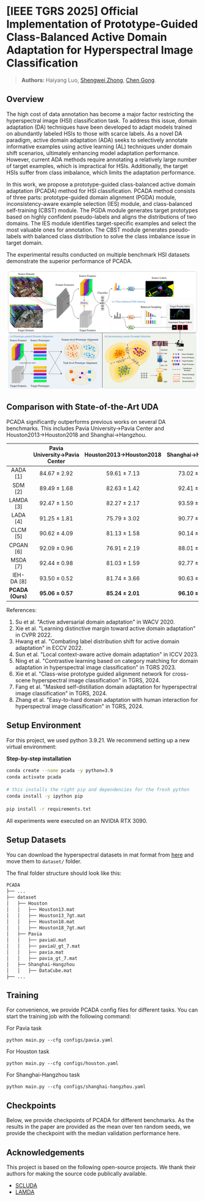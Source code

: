 # [IEEE TGRS 2025] Official Implementation of Prototype-Guided Class-Balanced Active Domain Adaptation for Hyperspectral Image Classification

> **Authors:** 
> Haiyang Luo, 
> [Shengwei Zhong](https://gsmis.njust.edu.cn/open/TutorInfo.aspx?dsbh=Qoo2!0IeRoObZTQBF7xlYA==&yxsh=z70ppxVSQAs=&zydm=SwsWR9zpmmw=), 
> [Chen Gong](https://gcatnjust.github.io/ChenGong/index.html).

## Overview

The high cost of data annotation has become a major factor restricting the hyperspectral image (HSI) classification task. 
To address this issue, domain adaptation (DA) techniques have been developed to adapt models trained on abundantly labeled 
HSIs to those with scarce labels. As a novel DA paradigm, active domain adaptation (ADA) seeks to selectively annotate informative examples using active learning (AL) techniques under domain shift scenarios, ultimately enhancing model adaptation performance. 
However, current ADA methods require annotating a relatively large number of target examples, which is impractical for HSIs. Additionally, the target HSIs suffer from class imbalance, which limits the adaptation performance.

In this work, we propose a prototype-guided class-balanced active domain adaptation (PCADA) method for HSI classification.
PCADA method consists of three parts: prototype-guided domain alignment (PGDA) module, inconsistency-aware example selection (IES)
module, and class-balanced self-training (CBST) module. The PGDA module generates target prototypes based on highly confident pseudo-labels and aligns the distributions of two domains. The IES module identifies target-specific examples and select the most valuable ones for annotation. The CBST module generates pseudo-labels with balanced class distribution to solve the class imbalance issue in target domain.

The experimental results conducted on multiple benchmark HSI datasets demonstrate the superior performance of PCADA.

![Framework](resources/Framework.png)

## Comparison with State-of-the-Art UDA

PCADA significantly outperforms previous works on several DA benchmarks. This includes Pavia University→Pavia Center and Houston2013→Houston2018 and Shanghai→Hangzhou.

|                  | Pavia University→Pavia Center | Houston2013→Houston2018 | Shanghai→Hangzhou |
|:----------------:|:-----------------------------:|:-----------------------:|:-----------------:|
|     AADA [1]     |         84.67 ± 2.92          |      59.61 ± 7.13       |   73.02 ± 5.26    |
|     SDM [2]      |         89.49 ± 1.68          |      82.63 ± 1.42       |   92.41 ± 1.05    |
|    LAMDA [3]     |         92.47 ± 1.50          |      82.27 ± 2.17       |   93.59 ± 0.74    |
|     LADA [4]     |         91.25 ± 1.81          |      75.79 ± 3.02       |   90.77 ± 2.88    |
|     CLCM [5]     |         90.62 ± 4.09          |      81.13 ± 1.58       |   90.14 ± 1.55    |
|    CPGAN [6]     |         92.09 ± 0.96          |      76.91 ± 2.19       |   88.01 ± 2.98    |
|     MSDA [7]     |         92.44 ± 0.98          |      81.03 ± 1.59       |   92.77 ± 1.66    |
|    IEH-DA [8]    |         93.50 ± 0.52          |      81.74 ± 3.66       |   90.63 ± 1.70    |
| **PCADA (Ours)** |       **95.06 ± 0.57**        |    **85.24 ± 2.01**     | **96.10 ± 1.33**  |

References:

1. Su et al. "Active adversarial domain adaptation" in WACV 2020.
2. Xie et al. "Learning distinctive margin toward active domain adaptation" in CVPR 2022.
3. Hwang et al. "Combating label distribution shift for active domain adaptation" in ECCV 2022.
4. Sun et al. "Local context-aware active domain adaptation" in ICCV 2023.
5. Ning et al. "Contrastive learning based on category matching for domain adaptation in hyperspectral image classification" in TGRS 2023.
6. Xie et al. "Class-wise prototype guided alignment network for cross-scene hyperspectral image classification" in TGRS, 2024.
7. Fang et al. "Masked self-distillation domain adaptation for hyperspectral image classification" in TGRS, 2024.
8. Zhang et al. "Easy-to-hard domain adaptation with human interaction for hyperspectral image classification" in TGRS, 2024.

## Setup Environment

For this project, we used python 3.9.21. We recommend setting up a new virtual environment:

**Step-by-step installation**

```bash
conda create --name pcada -y python=3.9
conda activate pcada

# this installs the right pip and dependencies for the fresh python
conda install -y ipython pip

pip install -r requirements.txt
```

All experiments were executed on an NVIDIA RTX 3090.

## Setup Datasets

You can download the hyperspectral datasets in mat format from [here](https://pan.baidu.com/s/184BXDD2KnlreqXX70Nar4Q?pwd=kfgj)
and move them to `dataset/` folder.

The final folder structure should look like this:

```none
PCADA
├── ...
├── dataset
│   ├── Houston
│   │   ├── Houston13.mat
│   │   ├── Houston13_7gt.mat
│   │   ├── Houston18.mat
│   │   ├── Houston18_7gt.mat
│   ├── Pavia
│   │   ├── paviaU.mat
│   │   ├── paviaU_gt_7.mat
│   │   ├── pavia.mat
│   │   ├── pavia_gt_7.mat
│   ├── Shanghai-Hangzhou
│   │   ├── DataCube.mat
├── ...
```

## Training
For convenience, we provide PCADA config files for different tasks. You can start the training job with the following command:

For Pavia task
```
python main.py --cfg configs/pavia.yaml
```

For Houston task
```
python main.py --cfg configs/houston.yaml
```

For Shanghai-Hangzhou task
```
python main.py --cfg configs/shanghai-hangzhou.yaml
```

## Checkpoints

Below, we provide checkpoints of PCADA for different benchmarks. As the results in the paper are provided as the mean over ten random seeds, we provide the checkpoint with the median validation performance here.

## Acknowledgements

This project is based on the following open-source projects. We thank their authors for making the source code publically available.

* [SCLUDA](https://github.com/Li-ZK/SCLUDA-2023/tree/main)
* [LAMDA](https://github.com/sehyun03/ADA-label-distribution-matching)
